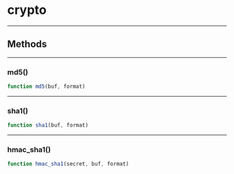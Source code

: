 <!-- @rev 74f6a3ba19b66bf45f45acfad5979c42 20ae7b -->
# crypto

----




## Methods

------------------------------------------------------------------------
### md5()

```js
function md5(buf, format) 
```




------------------------------------------------------------------------
### sha1()

```js
function sha1(buf, format) 
```




------------------------------------------------------------------------
### hmac_sha1()

```js
function hmac_sha1(secret, buf, format) 
```



